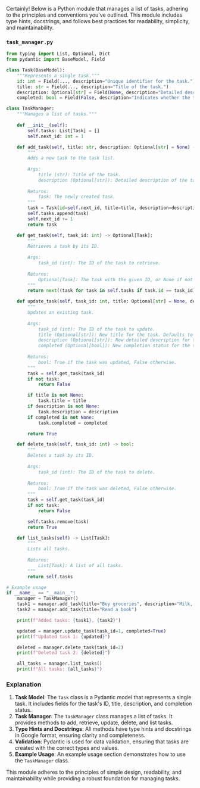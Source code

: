 Certainly! Below is a Python module that manages a list of tasks, adhering to the principles and conventions you've outlined. This module includes type hints, docstrings, and follows best practices for readability, simplicity, and maintainability.

### `task_manager.py`

```python
from typing import List, Optional, Dict
from pydantic import BaseModel, Field

class Task(BaseModel):
    """Represents a single task."""
    id: int = Field(..., description="Unique identifier for the task.")
    title: str = Field(..., description="Title of the task.")
    description: Optional[str] = Field(None, description="Detailed description of the task.")
    completed: bool = Field(False, description="Indicates whether the task is completed.")

class TaskManager:
    """Manages a list of tasks."""
    
    def __init__(self):
        self.tasks: List[Task] = []
        self.next_id: int = 1

    def add_task(self, title: str, description: Optional[str] = None) -> Task:
        """
        Adds a new task to the task list.
        
        Args:
            title (str): Title of the task.
            description (Optional[str]): Detailed description of the task. Defaults to None.
        
        Returns:
            Task: The newly created task.
        """
        task = Task(id=self.next_id, title=title, description=description)
        self.tasks.append(task)
        self.next_id += 1
        return task

    def get_task(self, task_id: int) -> Optional[Task]:
        """
        Retrieves a task by its ID.
        
        Args:
            task_id (int): The ID of the task to retrieve.
        
        Returns:
            Optional[Task]: The task with the given ID, or None if not found.
        """
        return next((task for task in self.tasks if task.id == task_id), None)

    def update_task(self, task_id: int, title: Optional[str] = None, description: Optional[str] = None, completed: Optional[bool] = None) -> bool:
        """
        Updates an existing task.
        
        Args:
            task_id (int): The ID of the task to update.
            title (Optional[str]): New title for the task. Defaults to None.
            description (Optional[str]): New detailed description for the task. Defaults to None.
            completed (Optional[bool]): New completion status for the task. Defaults to None.
        
        Returns:
            bool: True if the task was updated, False otherwise.
        """
        task = self.get_task(task_id)
        if not task:
            return False

        if title is not None:
            task.title = title
        if description is not None:
            task.description = description
        if completed is not None:
            task.completed = completed

        return True

    def delete_task(self, task_id: int) -> bool:
        """
        Deletes a task by its ID.
        
        Args:
            task_id (int): The ID of the task to delete.
        
        Returns:
            bool: True if the task was deleted, False otherwise.
        """
        task = self.get_task(task_id)
        if not task:
            return False

        self.tasks.remove(task)
        return True

    def list_tasks(self) -> List[Task]:
        """
        Lists all tasks.
        
        Returns:
            List[Task]: A list of all tasks.
        """
        return self.tasks

# Example usage
if __name__ == "__main__":
    manager = TaskManager()
    task1 = manager.add_task(title="Buy groceries", description="Milk, bread, eggs")
    task2 = manager.add_task(title="Read a book")

    print(f"Added tasks: {task1}, {task2}")

    updated = manager.update_task(task_id=1, completed=True)
    print(f"Updated task 1: {updated}")

    deleted = manager.delete_task(task_id=2)
    print(f"Deleted task 2: {deleted}")

    all_tasks = manager.list_tasks()
    print(f"All tasks: {all_tasks}")
```

### Explanation

1. **Task Model**: The `Task` class is a Pydantic model that represents a single task. It includes fields for the task's ID, title, description, and completion status.
2. **Task Manager**: The `TaskManager` class manages a list of tasks. It provides methods to add, retrieve, update, delete, and list tasks.
3. **Type Hints and Docstrings**: All methods have type hints and docstrings in Google format, ensuring clarity and completeness.
4. **Validation**: Pydantic is used for data validation, ensuring that tasks are created with the correct types and values.
5. **Example Usage**: An example usage section demonstrates how to use the `TaskManager` class.

This module adheres to the principles of simple design, readability, and maintainability while providing a robust foundation for managing tasks.